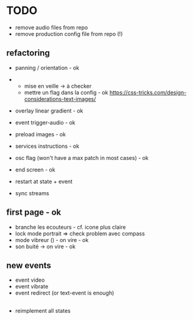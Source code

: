 # TODO

- remove audio files from repo
- remove production config file from repo (!)

## refactoring

- panning / orientation - ok
- - mise en veille -> à checker
  + mettre un flag dans la config - ok
https://css-tricks.com/design-considerations-text-images/
- overlay linear gradient - ok
- event trigger-audio - ok
- preload images - ok
- services instructions - ok
- osc flag (won't have a max patch in most cases) - ok
- end screen - ok

- restart at state + event
- sync streams

## first page - ok

- branche les ecouteurs - cf. icone plus claire
- lock mode portrait => check problem avec compass
- mode vibreur () - on vire - ok
- son buité -> on vire - ok

## new events

- event video
- event vibrate
- event redirect (or text-event is enough)

## 
- reimplement all states
